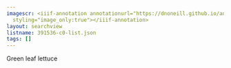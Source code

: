 ```yaml
---
imagescr: <iiif-annotation annotationurl="https://dnoneill.github.io/annotate/annotations/391536-c0-003.json"
  styling="image_only:true"></iiif-annotation>
layout: searchview
listname: 391536-c0-list.json
tags: []
---
```

Green leaf lettuce